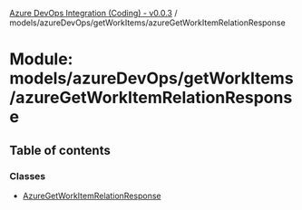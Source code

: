 [Azure DevOps Integration (Coding) - v0.0.3](../README.md) / models/azureDevOps/getWorkItems/azureGetWorkItemRelationResponse

# Module: models/azureDevOps/getWorkItems/azureGetWorkItemRelationResponse

## Table of contents

### Classes

- [AzureGetWorkItemRelationResponse](../classes/models_azureDevOps_getWorkItems_azureGetWorkItemRelationResponse.AzureGetWorkItemRelationResponse.md)
